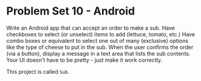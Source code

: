 # Problem Set 10 - Android

Write an Android app that can accept an order to make a sub. Have checkboxes to select (or unselect) items to add (lettuce, tomato, etc.) Have combo boxes or equivalent to select one out of many (exclusive) options like the type of cheese to put in the sub. When the user confirms the order (via a button), display a message in a text area that lists the sub contents. Your UI doesn't have to be pretty - just make it work correctly.

This project is called `Sub`.
